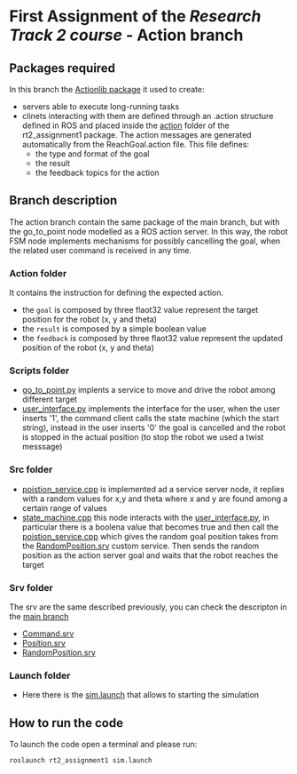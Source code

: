 # First Assignment of the *Research Track 2 course* - Action branch
## Packages required
In this branch the [Actionlib package](http://wiki.ros.org/actionlib) it used to create:
- servers able to execute long-running tasks
- clinets interacting with them are defined through an .action structure defined in ROS and placed inside the [action](https://github.com/piquet8/rt2_assignment1/tree/action/action) folder of the rt2_assignment1 package. The action messages are generated automatically from the ReachGoal.action file. This file defines:
  - the type and format of the goal
  - the result
  - the feedback topics for the action
## Branch description
The action branch contain the same package of the main branch, but with the go_to_point node modelled as a ROS action server. In this way, the robot FSM node implements mechanisms for possibly cancelling the goal, when the related user command is received in any time.
### Action folder
It contains the instruction for defining the expected action. 
- the `goal` is composed by three flaot32 value represent the target position for the robot (x, y and theta)
- the `result` is composed by a simple boolean value
- the `feedback` is composed by three flaot32 value represent the updated position of the robot (x, y and theta)
### Scripts folder
- [go_to_point.py](https://github.com/piquet8/rt2_assignment1/blob/action/scripts/go_to_point.py) implents a service to move and drive the robot among different target 
- [user_interface.py](https://github.com/piquet8/rt2_assignment1/blob/action/scripts/user_interface.py) implements the interface for the user, when the user inserts '1', the command client calls the state machine (which the start string), instead in the user inserts '0' the goal is cancelled and the robot is stopped in the actual position (to stop the robot we used a twist messsage)
### Src folder
- [poistion_service.cpp](https://github.com/piquet8/rt2_assignment1/blob/action/src/position_service.cpp) is implemented ad a service server node, it replies with a random values for x,y and theta where x and y are found among a certain range of values
- [state_machine.cpp](https://github.com/piquet8/rt2_assignment1/blob/action/src/state_machine.cpp) this node interacts with the [user_interface.py](https://github.com/piquet8/rt2_assignment1/blob/action/scripts/user_interface.py), in particular there is a boolena value that becomes true and then call the [poistion_service.cpp](https://github.com/piquet8/rt2_assignment1/blob/action/src/position_service.cpp) which gives the random goal position takes from the [RandomPosition.srv](https://github.com/piquet8/rt2_assignment1/blob/action/srv/RandomPosition.srv) custom service. Then sends the random position as the action server goal and waits that the robot reaches the target 
### Srv folder 
The srv are the same described previously, you can check the descripton in the [main branch](https://github.com/piquet8/rt2_assignment1) 
- [Command.srv](https://github.com/piquet8/rt2_assignment1/blob/action/srv/Command.srv)
- [Position.srv](https://github.com/piquet8/rt2_assignment1/blob/action/srv/Position.srv)
- [RandomPosition.srv](https://github.com/piquet8/rt2_assignment1/blob/action/srv/RandomPosition.srv)
### Launch folder
- Here there is the [sim.launch](https://github.com/piquet8/rt2_assignment1/blob/action/launch/sim.launch) that allows to starting the simulation
## How to run the code
To launch the code open a terminal and please run:
```
roslaunch rt2_assignment1 sim.launch
```

